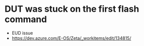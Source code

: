 # DUT was stuck on the first flash command
 - EUD issue
 - https://dev.azure.com/E-OS/Zeta/_workitems/edit/134815/